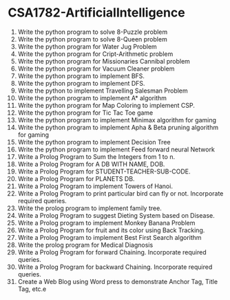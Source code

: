 # CSA1782-ArtificialIntelligence
1. Write the python program to solve 8-Puzzle problem
2. Write the python program to solve 8-Queen problem
3. Write the python program for Water Jug Problem
4. Write the python program for Cript-Arithmetic problem
5. Write the python program for Missionaries Cannibal problem
6. Write the python program for Vacuum Cleaner problem
7. Write the python program to implement BFS.
8. Write the python program to implement DFS.
9. Write the python to implement Travelling Salesman Problem
10. Write the python program to implement A* algorithm
11. Write the python program for Map Coloring to implement CSP.
12. Write the python program for Tic Tac Toe game
13. Write the python program to implement Minimax algorithm for gaming
14. Write the python program to implement Apha & Beta pruning algorithm for gaming
15. Write the python program to implement Decision Tree
16. Write the python program to implement Feed forward neural Network
17. Write a Prolog Program to Sum the Integers from 1 to n.
18. Write a Prolog Program for A DB WITH NAME, DOB.
19. Write a Prolog Program for STUDENT-TEACHER-SUB-CODE.
20. Write a Prolog Program for PLANETS DB.
21. Write a Prolog Program to implement Towers of Hanoi.
22. Write a Prolog Program to print particular bird can fly or not. Incorporate required queries.
23. Write the prolog program to implement family tree.
24. Write a Prolog Program to suggest Dieting System based on Disease.
25. Write a Prolog program to implement Monkey Banana Problem
26. Write a Prolog Program for fruit and its color using Back Tracking.
27. Write a Prolog Program to implement Best First Search algorithm
28. Write the prolog program for Medical Diagnosis
29. Write a Prolog Program for forward Chaining. Incorporate required queries.
30. Write a Prolog Program for backward Chaining. Incorporate required queries.
31. Create a Web Blog using Word press to demonstrate Anchor Tag, Title Tag, etc.e
